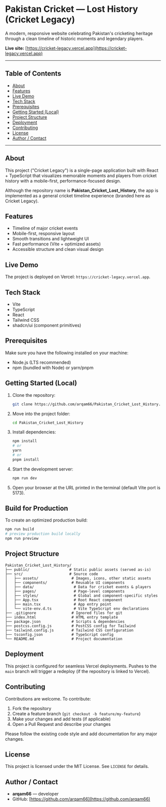 # Pakistan Cricket — Lost History (Cricket Legacy)

A modern, responsive website celebrating Pakistan's cricketing heritage through a clean timeline of historic moments and legendary players.

**Live site:** [https://cricket-legacy.vercel.app](https://cricket-legacy.vercel.app)

---

## Table of Contents

* [About](#about)
* [Features](#features)
* [Live Demo](#live-demo)
* [Tech Stack](#tech-stack)
* [Prerequisites](#prerequisites)
* [Getting Started (Local)](#getting-started-local)
* [Project Structure](#project-structure)
* [Deployment](#deployment)
* [Contributing](#contributing)
* [License](#license)
* [Author / Contact](#author--contact)

---

## About

This project ("Cricket Legacy") is a single-page application built with React + TypeScript that visualizes memorable moments and players from cricket history with a mobile-first, performance-focused design.

Although the repository name is **Pakistan\_Cricket\_Lost\_History**, the app is implemented as a general cricket timeline experience (branded here as Cricket Legacy).

## Features

* Timeline of major cricket events
* Mobile-first, responsive layout
* Smooth transitions and lightweight UI
* Fast performance (Vite + optimized assets)
* Accessible structure and clean visual design

## Live Demo

The project is deployed on Vercel: `https://cricket-legacy.vercel.app`.

## Tech Stack

* Vite
* TypeScript
* React
* Tailwind CSS
* shadcn/ui (component primitives)

## Prerequisites

Make sure you have the following installed on your machine:

* Node.js (LTS recommended)
* npm (bundled with Node) or yarn/pnpm

## Getting Started (Local)

1. Clone the repository:

   ```bash
   git clone https://github.com/arqam66/Pakistan_Cricket_Lost_History.git
   ```

2. Move into the project folder:

   ```bash
   cd Pakistan_Cricket_Lost_History
   ```

3. Install dependencies:

   ```bash
   npm install
   # or
   yarn
   # or
   pnpm install
   ```

4. Start the development server:

   ```bash
   npm run dev
   ```

5. Open your browser at the URL printed in the terminal (default Vite port is 5173).

## Build for Production

To create an optimized production build:

```bash
npm run build
# preview production build locally
npm run preview
```

## Project Structure

```
Pakistan_Cricket_Lost_History/
├── public/                  # Static public assets (served as-is)
├── src/                     # Source code
│   ├── assets/               # Images, icons, other static assets
│   ├── components/           # Reusable UI components
│   ├── data/                  # Data for cricket events & players
│   ├── pages/                 # Page-level components
│   ├── styles/                # Global and component-specific styles
│   ├── App.tsx                # Root React component
│   ├── main.tsx               # App entry point
│   └── vite-env.d.ts          # Vite TypeScript env declarations
├── .gitignore                # Ignored files for git
├── index.html                # HTML entry template
├── package.json              # Scripts & dependencies
├── postcss.config.js         # PostCSS config for Tailwind
├── tailwind.config.js        # Tailwind CSS configuration
├── tsconfig.json             # TypeScript config
└── README.md                 # Project documentation
```

## Deployment

This project is configured for seamless Vercel deployments. Pushes to the `main` branch will trigger a redeploy (if the repository is linked to Vercel).

## Contributing

Contributions are welcome. To contribute:

1. Fork the repository
2. Create a feature branch (`git checkout -b feature/my-feature`)
3. Make your changes and add tests (if applicable)
4. Open a Pull Request and describe your changes

Please follow the existing code style and add documentation for any major changes.

## License

This project is licensed under the MIT License. See `LICENSE` for details.

## Author / Contact

* **arqam66** — developer
* GitHub: [https://github.com/arqam66](https://github.com/arqam66)
